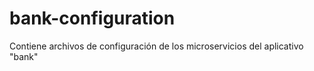 # bank-configuration
Contiene archivos de configuración de los microservicios del aplicativo "bank"
